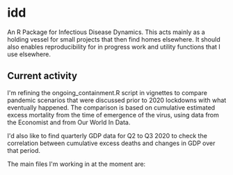 # idd

An R Package for Infectious Disease Dynamics. This acts mainly as a holding vessel for small projects that then find homes elsewhere. It should also enables reproducibility for in progress work and utility functions that I use elsewhere.

## Current activity

I'm refining the ongoing_containment.R script in vignettes to compare pandemic scenarios that were discussed prior to 2020 lockdowns with what eventually happened. The comparison is based on cumulative estimated excess mortality from the time of emergence of the virus, using data from the Economist and from Our World In Data. 

I'd also like to find quarterly GDP data for Q2 to Q3 2020 to check the correlation between cumulative excess deaths and changes in GDP over that period.

The main files I'm working in at the moment are:

